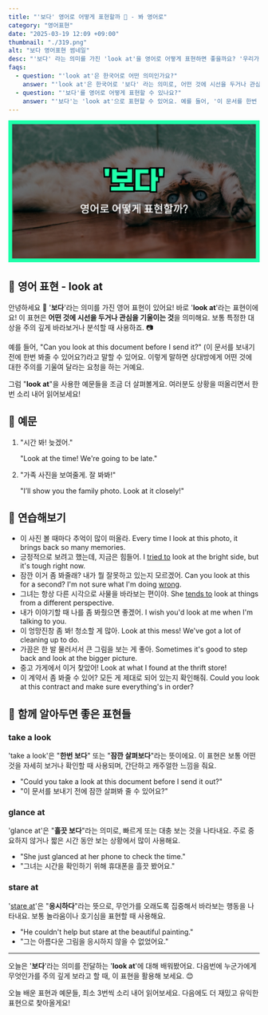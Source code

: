 ```yaml
---
title: "'보다' 영어로 어떻게 표현할까 👀 - 봐 영어로"
category: "영어표현"
date: "2025-03-19 12:09 +09:00"
thumbnail: "./319.png"
alt: "보다 영어표현 썸네일"
desc: "'보다' 라는 의미를 가진 'look at'을 영어로 어떻게 표현하면 좋을까요? '우리가 이 문서를 보내기 전에 한번 봐줄 수 있어요?'와 같은 문장에서 이 표현을 활용하는 법을 배워봅시다. 다양한 예문을 통해서 연습하고 본인의 표현으로 만들어 보세요."
faqs:
  - question: "'look at'은 한국어로 어떤 의미인가요?"
    answer: "'look at'은 한국어로 '보다' 라는 의미로, 어떤 것에 시선을 두거나 관심을 기울이는 것을 표현할 때 사용해요."
  - question: "'보다'를 영어로 어떻게 표현할 수 있나요?"
    answer: "'보다'는 'look at'으로 표현할 수 있어요. 예를 들어, '이 문서를 한번 봐줄 수 있어요?'는 'Can you look at this document?'로 말할 수 있어요."
---
```


![보다 영어표현 썸네일](./319.png)

## 🌟 영어 표현 - look at

안녕하세요 👋 '**보다**'라는 의미를 가진 영어 표현이 있어요! 바로 '**look at**'라는 표현이에요! 이 표현은 **어떤 것에 시선을 두거나 관심을 기울이는 것**을 의미해요. 보통 특정한 대상을 주의 깊게 바라보거나 분석할 때 사용하죠. 📷

예를 들어, "Can you look at this document before I send it?" (이 문서를 보내기 전에 한번 봐줄 수 있어요?)라고 말할 수 있어요. 이렇게 말하면 상대방에게 어떤 것에 대한 주의를 기울여 달라는 요청을 하는 거예요.

그럼 "**look at**"을 사용한 예문들을 조금 더 살펴볼게요. 여러분도 상황을 떠올리면서 한 번 소리 내어 읽어보세요!

## 📖 예문

1. "시간 봐! 늦겠어."

   "Look at the time! We're going to be late."

2. "가족 사진을 보여줄게. 잘 봐봐!"

   "I’ll show you the family photo. Look at it closely!"

## 💬 연습해보기

<ul data-interactive-list>
  <li data-interactive-item>
    <span data-toggler>이 사진 볼 때마다 추억이 많이 떠올라.</span>
    <span data-answer>Every time I look at this photo, it brings back so many memories.</span>
  </li>
  <li data-interactive-item>
    <span data-toggler>긍정적으로 보려고 했는데, 지금은 힘들어.</span>
    <span data-answer>I <a href="/blog/in-english/117.try-to/">tried to</a> look at the bright side, but it's tough right now.</span>
  </li>
  <li data-interactive-item>
    <span data-toggler>잠깐 이거 좀 봐줄래? 내가 뭘 잘못하고 있는지 모르겠어.</span>
    <span data-answer>Can you look at this for a second? I'm not sure what I'm doing <a href="/blog/in-english/316.wrong/">wrong</a>.</span>
  </li>
  <li data-interactive-item>
    <span data-toggler>그녀는 항상 다른 시각으로 사물을 바라보는 편이야.</span>
    <span data-answer>She <a href="/blog/in-english/259.tend-to/">tends to</a> look at things from a different perspective.</span>
  </li>
  <li data-interactive-item>
    <span data-toggler>내가 이야기할 때 나를 좀 봐줬으면 좋겠어.</span>
    <span data-answer>I wish you'd look at me when I'm talking to you.</span>
  </li>
  <li data-interactive-item>
    <span data-toggler>이 엉망진창 좀 봐! 청소할 게 많아.</span>
    <span data-answer>Look at this mess! We've got a lot of cleaning up to do.</span>
  </li>
  <li data-interactive-item>
    <span data-toggler>가끔은 한 발 물러서서 큰 그림을 보는 게 좋아.</span>
    <span data-answer>Sometimes it's good to step back and look at the bigger picture.</span>
  </li>
  <li data-interactive-item>
    <span data-toggler>중고 가게에서 이거 찾았어!</span>
    <span data-answer>Look at what I found at the thrift store!</span>
  </li>
  <li data-interactive-item>
    <span data-toggler>이 계약서 좀 봐줄 수 있어? 모든 게 제대로 되어 있는지 확인해줘.</span>
    <span data-answer>Could you look at this contract and make sure everything's in order?</span>
  </li>
</ul>

## 🤝 함께 알아두면 좋은 표현들

### take a look

'take a look'은 "**한번 보다**" 또는 "**잠깐 살펴보다**"라는 뜻이에요. 이 표현은 보통 어떤 것을 자세히 보거나 확인할 때 사용되며, 간단하고 캐주얼한 느낌을 줘요.

- "Could you take a look at this document before I send it out?"
- "이 문서를 보내기 전에 잠깐 살펴봐 줄 수 있어요?"

### glance at

'glance at'은 "**흘끗 보다**"라는 의미로, 빠르게 또는 대충 보는 것을 나타내요. 주로 중요하지 않거나 짧은 시간 동안 보는 상황에서 많이 사용해요.

- "She just glanced at her phone to check the time."
- "그녀는 시간을 확인하기 위해 휴대폰을 흘끗 봤어요."

### stare at

'[stare at](/blog/in-english/087.stare-at/)'은 "**응시하다**"라는 뜻으로, 무언가를 오래도록 집중해서 바라보는 행동을 나타내요. 보통 놀라움이나 호기심을 표현할 때 사용해요.

- "He couldn't help but stare at the beautiful painting."
- "그는 아름다운 그림을 응시하지 않을 수 없었어요."

---

오늘은 '**보다**'라는 의미를 전달하는 '**look at**'에 대해 배워봤어요. 다음번에 누군가에게 무엇인가를 주의 깊게 보라고 할 때, 이 표현을 활용해 보세요. 😊

오늘 배운 표현과 예문들, 최소 3번씩 소리 내어 읽어보세요. 다음에도 더 재밌고 유익한 표현으로 찾아올게요!
